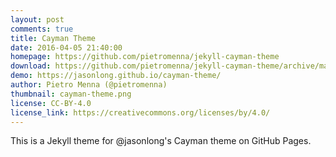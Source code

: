 ```yaml
---
layout: post
comments: true
title: Cayman Theme
date: 2016-04-05 21:40:00
homepage: https://github.com/pietromenna/jekyll-cayman-theme
download: https://github.com/pietromenna/jekyll-cayman-theme/archive/master.zip
demo: https://jasonlong.github.io/cayman-theme/
author: Pietro Menna (@pietromenna)
thumbnail: cayman-theme.png
license: CC-BY-4.0
license_link: https://creativecommons.org/licenses/by/4.0/
---
```


This is a Jekyll theme for @jasonlong's Cayman theme on GitHub Pages.
